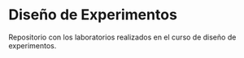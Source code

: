# Diseño de Experimentos
Repositorio con los laboratorios realizados en el curso de diseño de experimentos.
